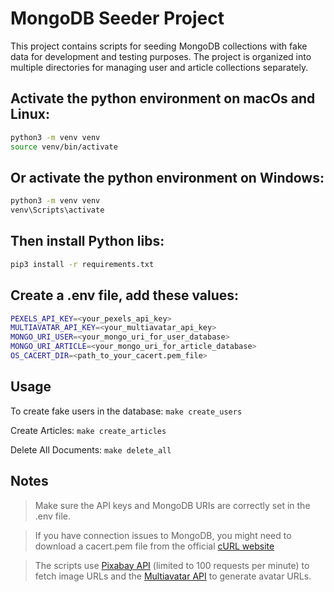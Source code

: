 # MongoDB Seeder Project

This project contains scripts for seeding MongoDB collections with fake data for development and testing purposes. The project is organized into multiple directories for managing user and article collections separately.

## Activate the python environment on macOs and Linux:

```bash
python3 -m venv venv
source venv/bin/activate
```

## Or activate the python environment on Windows:

```bash
python3 -m venv venv
venv\Scripts\activate
```

## Then install Python libs:

```bash
pip3 install -r requirements.txt
```

## Create a .env file, add these values:

```bash
PEXELS_API_KEY=<your_pexels_api_key>
MULTIAVATAR_API_KEY=<your_multiavatar_api_key>
MONGO_URI_USER=<your_mongo_uri_for_user_database>
MONGO_URI_ARTICLE=<your_mongo_uri_for_article_database>
OS_CACERT_DIR=<path_to_your_cacert.pem_file>
```

## Usage

To create fake users in the database: `make create_users`

Create Articles: `make create_articles`

Delete All Documents: `make delete_all`

## Notes

> Make sure the API keys and MongoDB URIs are correctly set in the .env file.

> If you have connection issues to MongoDB, you might need to download a cacert.pem file from the official [cURL website](https://curl.se/ca/cacert.pem)

> The scripts use [Pixabay API](https://pixabay.com/service/about/api/) (limited to 100 requests per minute) to fetch image URLs and the [Multiavatar API](https://multiavatar.com/) to generate avatar URLs.
